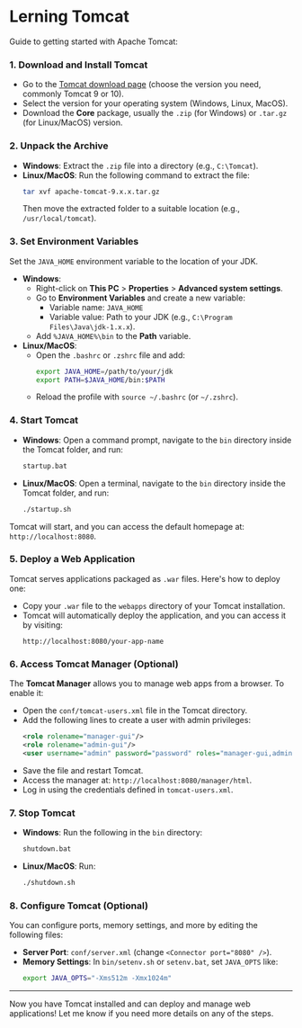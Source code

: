 # Lerning Tomcat

Guide to getting started with Apache Tomcat:

### 1. **Download and Install Tomcat**
   - Go to the [Tomcat download page](https://tomcat.apache.org/download-90.cgi) (choose the version you need, commonly Tomcat 9 or 10).
   - Select the version for your operating system (Windows, Linux, MacOS).
   - Download the **Core** package, usually the `.zip` (for Windows) or `.tar.gz` (for Linux/MacOS) version.

### 2. **Unpack the Archive**
   - **Windows**: Extract the `.zip` file into a directory (e.g., `C:\Tomcat`).
   - **Linux/MacOS**: Run the following command to extract the file:
     ```bash
     tar xvf apache-tomcat-9.x.x.tar.gz
     ```
     Then move the extracted folder to a suitable location (e.g., `/usr/local/tomcat`).

### 3. **Set Environment Variables**
   Set the `JAVA_HOME` environment variable to the location of your JDK.
   
   - **Windows**:
     - Right-click on **This PC** > **Properties** > **Advanced system settings**.
     - Go to **Environment Variables** and create a new variable:
       - Variable name: `JAVA_HOME`
       - Variable value: Path to your JDK (e.g., `C:\Program Files\Java\jdk-1.x.x`).
     - Add `%JAVA_HOME%\bin` to the **Path** variable.
   - **Linux/MacOS**:
     - Open the `.bashrc` or `.zshrc` file and add:
       ```bash
       export JAVA_HOME=/path/to/your/jdk
       export PATH=$JAVA_HOME/bin:$PATH
       ```
     - Reload the profile with `source ~/.bashrc` (or `~/.zshrc`).

### 4. **Start Tomcat**
   - **Windows**: Open a command prompt, navigate to the `bin` directory inside the Tomcat folder, and run:
     ```cmd
     startup.bat
     ```
   - **Linux/MacOS**: Open a terminal, navigate to the `bin` directory inside the Tomcat folder, and run:
     ```bash
     ./startup.sh
     ```
   Tomcat will start, and you can access the default homepage at: `http://localhost:8080`.

### 5. **Deploy a Web Application**
   Tomcat serves applications packaged as `.war` files. Here's how to deploy one:
   
   - Copy your `.war` file to the `webapps` directory of your Tomcat installation.
   - Tomcat will automatically deploy the application, and you can access it by visiting:
     ```
     http://localhost:8080/your-app-name
     ```

### 6. **Access Tomcat Manager (Optional)**
   The **Tomcat Manager** allows you to manage web apps from a browser. To enable it:
   - Open the `conf/tomcat-users.xml` file in the Tomcat directory.
   - Add the following lines to create a user with admin privileges:
     ```xml
     <role rolename="manager-gui"/>
     <role rolename="admin-gui"/>
     <user username="admin" password="password" roles="manager-gui,admin-gui"/>
     ```
   - Save the file and restart Tomcat.
   - Access the manager at: `http://localhost:8080/manager/html`.
   - Log in using the credentials defined in `tomcat-users.xml`.

### 7. **Stop Tomcat**
   - **Windows**: Run the following in the `bin` directory:
     ```cmd
     shutdown.bat
     ```
   - **Linux/MacOS**: Run:
     ```bash
     ./shutdown.sh
     ```

### 8. **Configure Tomcat (Optional)**
   You can configure ports, memory settings, and more by editing the following files:
   - **Server Port**: `conf/server.xml` (change `<Connector port="8080" />`).
   - **Memory Settings**: In `bin/setenv.sh` or `setenv.bat`, set `JAVA_OPTS` like:
     ```bash
     export JAVA_OPTS="-Xms512m -Xmx1024m"
     ```

---

Now you have Tomcat installed and can deploy and manage web applications! Let me know if you need more details on any of the steps.
